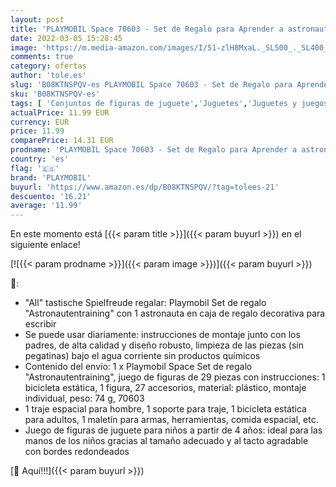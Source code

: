 ```yaml
---
layout: post
title: 'PLAYMOBIL Space 70603 - Set de Regalo para Aprender a astronautas  a Partir de 4 años '
date: 2022-03-05 15:28:45
image: 'https://m.media-amazon.com/images/I/51-zlH8MxaL._SL500_._SL400_.jpg'
comments: true
category: ofertas
author: 'tole.es'
slug: 'B08KTNSPQV-es PLAYMOBIL Space 70603 - Set de Regalo para Aprender a...'
sku: 'B08KTNSPQV-es'
tags: [ 'Conjuntos de figuras de juguete','Juguetes','Juguetes y juegos','Muñecos y figuras','playmobil', ]
actualPrice: 11.99 EUR
currency: EUR
price: 11.99
comparePrice: 14.31 EUR
prodname: 'PLAYMOBIL Space 70603 - Set de Regalo para Aprender a astronautas  a Partir de 4 años '
country: 'es'
flag: '🇪🇸'
brand: 'PLAYMOBIL'
buyurl: 'https://www.amazon.es/dp/B08KTNSPQV/?tag=tolees-21'
descuento: '16.21'
average: '11.99'
---
```


En este momento está [{{< param title >}}]({{< param buyurl >}}) en el siguiente enlace!

[![{{< param prodname >}}]({{< param image >}})]({{< param buyurl >}})

🔎:

- "All" tastische Spielfreude regalar: Playmobil Set de regalo "Astronautentraining" con 1 astronauta en caja de regalo decorativa para escribir
- Se puede usar diariamente: instrucciones de montaje junto con los padres, de alta calidad y diseño robusto, limpieza de las piezas (sin pegatinas) bajo el agua corriente sin productos químicos
- Contenido del envío: 1 x Playmobil Space Set de regalo "Astronautentraining", juego de figuras de 29 piezas con instrucciones: 1 bicicleta estática, 1 figura, 27 accesorios, material: plástico, montaje individual, peso: 74 g, 70603
- 1 traje espacial para hombre, 1 soporte para traje, 1 bicicleta estática para adultos, 1 maletín para armas, herramientas, comida espacial, etc.
- Juego de figuras de juguete para niños a partir de 4 años: ideal para las manos de los niños gracias al tamaño adecuado y al tacto agradable con bordes redondeados

[🛒 Aquí!!!]({{< param buyurl >}})
